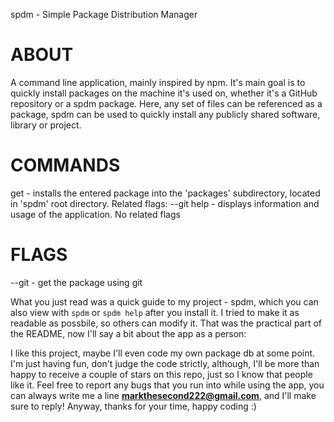 spdm - Simple Package Distribution Manager

# ABOUT

  A command line application, mainly inspired by npm. It's main goal is to
  quickly install packages on the machine it's used on, whether it's a
  GitHub repository or a spdm package. Here, any set of files can be
  referenced as a package, spdm can be used to quickly install any
  publicly shared software, library or project.

# COMMANDS

  get  - installs the entered package into the 'packages' subdirectory,
 		  located in 'spdm' root directory. Related flags: --git
  help - displays information and usage of the application. No related flags

# FLAGS

  --git - get the package using git


What you just read was a quick guide to my project - spdm, which you can also view with ```spdm``` or ```spdm help``` after you install it. I tried to make it as readable as possbile, so others can modify it. That was the practical part of the README, now I'll say a bit about the app as a person:

I like this project, maybe I'll even code my own package db at some point. I'm just having fun, don't judge the code strictly, although, I'll be more than happy to receive a couple of stars on this repo, just so I know that people like it. Feel free to report any bugs that you run into while using the app, you can always write me a line **markthesecond222@gmail.com**,
and I'll make sure to reply! Anyway, thanks for your time, happy coding :)
